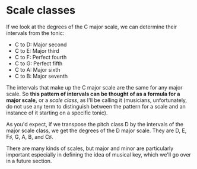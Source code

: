 # Scale classes

If we look at the degrees of the C major scale, we can determine their intervals from the tonic:

* C to D: Major second
* C to E: Major third
* C to F: Perfect fourth
* C to G: Perfect fifth
* C to A: Major sixth
* C to B: Major seventh

The intervals that make up the C major scale are the same for any major scale. So **this pattern of intervals can be thought of as a formula for a major scale,** or a _scale class_, as I'll be calling it \(musicians, unfortunately, do not use any term to distinguish between the pattern for a scale and an instance of it starting on a specific tonic\).

As you'd expect, if we transpose the pitch class D by the intervals of the major scale class, we get the degrees of the D major scale. They are D, E, F♯, G, A, B, and C♯.

There are many kinds of scales, but major and minor are particularly important especially in defining the idea of musical key, which we'll go over in a future section.



